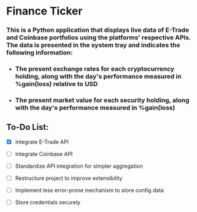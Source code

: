 # Finance Ticker

### This is a Python application that displays live data of E-Trade and Coinbase portfolios using the platforms' respective APIs.  The data is presented in the system tray and indicates the following information:
* ### The present exchange rates for each cryptocurrency holding, along with the day's performance measured in %gain(loss) relative to USD
* ### The present market value for each security holding, along with the day's performance measured in %gain(loss)

## To-Do List:
- [x] Integrate E-Trade API
- [ ] Integrate Coinbase API
- [ ] Standardize API integration for simpler aggregation
- [ ] Restructure project to improve extensibility
- [ ] Implement less error-prone mechanism to store config data
- [ ] Store credentials securely

